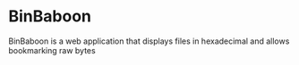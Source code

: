 # BinBaboon

BinBaboon is a web application that displays files in hexadecimal and allows bookmarking raw bytes
